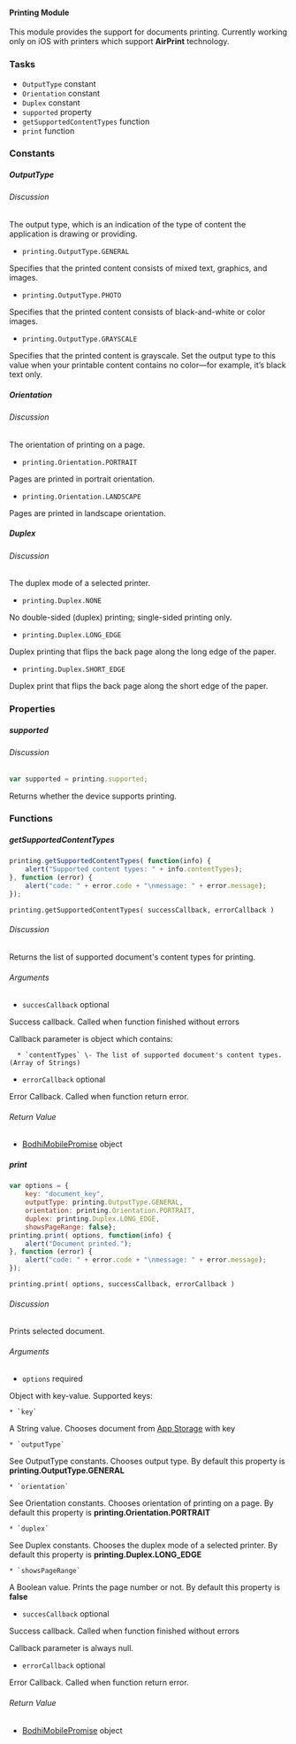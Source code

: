 #### Printing Module

This module provides the support for documents printing. Currently working only on iOS with printers which support **AirPrint** technology.

### Tasks

  * `OutputType` constant
  * `Orientation` constant
  * `Duplex` constant
  * `supported` property
  * `getSupportedContentTypes` function
  * `print` function

### Constants

##### OutputType

###### Discussion

The output type, which is an indication of the type of content the application is drawing or providing.

  * `printing.OutputType.GENERAL`

Specifies that the printed content consists of mixed text, graphics, and images.

  * `printing.OutputType.PHOTO`

Specifies that the printed content consists of black-and-white or color images.

  * `printing.OutputType.GRAYSCALE`

Specifies that the printed content is grayscale. Set the output type to this value when your printable content contains no color—for example, it’s black text only.

##### Orientation

###### Discussion

The orientation of printing on a page.

  * `printing.Orientation.PORTRAIT`

Pages are printed in portrait orientation.

  * `printing.Orientation.LANDSCAPE`

Pages are printed in landscape orientation.

##### Duplex

###### Discussion

The duplex mode of a selected printer.

  * `printing.Duplex.NONE`

No double-sided (duplex) printing; single-sided printing only.

  * `printing.Duplex.LONG_EDGE`

Duplex printing that flips the back page along the long edge of the paper.

  * `printing.Duplex.SHORT_EDGE`

Duplex print that flips the back page along the short edge of the paper.

### Properties

##### supported

###### Discussion

```javascript
var supported = printing.supported;
```

Returns whether the device supports printing.

### Functions

##### getSupportedContentTypes

```javascript
printing.getSupportedContentTypes( function(info) {  
    alert("Supported content types: " + info.contentTypes);  
}, function (error) {  
    alert("code: " + error.code + "\nmessage: " + error.message);  
});
```

`printing.getSupportedContentTypes( successCallback, errorCallback )`

###### Discussion

Returns the list of supported document's content types for printing.

###### Arguments

  * `succesCallback` optional

Success callback. Called when function finished without errors

Callback parameter is object which contains:

      * `contentTypes` \- The list of supported document's content types. (Array of Strings)

  * `errorCallback` optional

Error Callback. Called when function return error.

###### Return Value

  * [BodhiMobilePromise](#kernel-promise) object


##### print

```javascript
var options = {  
    key: "document_key",  
    outputType: printing.OutputType.GENERAL,  
    orientation: printing.Orientation.PORTRAIT,  
    duplex: printing.Duplex.LONG_EDGE,  
    showsPageRange: false};  
printing.print( options, function(info) {  
    alert("Document printed.");  
}, function (error) {  
    alert("code: " + error.code + "\nmessage: " + error.message);  
});
```

`printing.print( options, successCallback, errorCallback )`

###### Discussion

Prints selected document.

###### Arguments

  * `options` required

Object with key-value. Supported keys:

    * `key`

A String value. Chooses document from [App Storage](#app-storage-module) with key

    * `outputType`

See OutputType constants. Chooses output type. By default this property is
**printing.OutputType.GENERAL**

    * `orientation`

See Orientation constants. Chooses orientation of printing on a page. By
default this property is **printing.Orientation.PORTRAIT**

    * `duplex`

See Duplex constants. Chooses the duplex mode of a selected printer. By
default this property is **printing.Duplex.LONG_EDGE**

    * `showsPageRange`

A Boolean value. Prints the page number or not. By default this property is
**false**

  * `succesCallback` optional

Success callback. Called when function finished without errors

Callback parameter is always null.

  * `errorCallback` optional

Error Callback. Called when function return error.

###### Return Value

  * [BodhiMobilePromise](#kernel-promise) object
